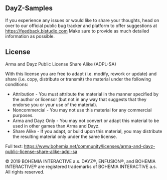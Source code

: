 DayZ-Samples
--------------------------------------------------------------------------------

If you experience any issues or would like to share your thoughts, head on over to our official public bug tracker and platform to offer suggestions at https://feedback.bistudio.com Make sure to provide as much detailed information as possible.

## License
Arma and Dayz Public License Share Alike (ADPL-SA)

With this license you are free to adapt (i.e. modify, rework or update) and share (i.e. copy, distribute or transmit) the material under the following conditions:

- Attribution - You must attribute the material in the manner specified by the author or licensor (but not in any way that suggests that they endorse you or your use of the material).
- Noncommercial - You may not use this material for any commercial purposes.
- Arma and Dayz Only - You may not convert or adapt this material to be used in other games than Arma and Dayz.
- Share Alike - If you adapt, or build upon this material, you may distribute the resulting material only under the same license.

Full text: https://www.bohemia.net/community/licenses/arma-and-dayz-public-license-share-alike-adpl-sa

© 2019 BOHEMIA INTERACTIVE a.s. DAYZ®, ENFUSION®, and BOHEMIA INTERACTIVE® are registered trademarks of BOHEMIA INTERACTIVE a.s. All rights reserved.
